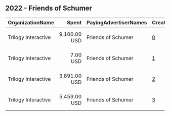 ## 2022 - Friends of Schumer 
|OrganizationName|Spent|PayingAdvertiserNames|CreativeUrls|Impressions|Genders|AgeBrackets|CountryCodes|BillingAddresses|CandidateBallotInformation|
|:---|---:|:---|:---|---:|:---|:---|:---|:---|:---|
|Trilogy Interactive|9,100.00 USD|Friends of Schumer|[0](https://www.snap.com/political-ads/asset/53960c8e2996ef4b3e49ecb4dff0e3d183b3790e4ca7a7c0e1fdcbae8bd32873?mediaType=mp4)|817,975||18-49|united states|"2054 University Ave STE 600,Berkeley,94704,US"|Chuck Schumer|
|Trilogy Interactive|7.00 USD|Friends of Schumer|[1](https://www.snap.com/political-ads/asset/eca1ed7c3619ea27df9ae3827f8694801d3bee337aa47e010fb31f30c9abb923?mediaType=mp4)|1,134||18-49|united states|"2054 University Ave STE 600,Berkeley,94704,US"|Chuck Schumer|
|Trilogy Interactive|3,891.00 USD|Friends of Schumer|[2](https://www.snap.com/political-ads/asset/eca1ed7c3619ea27df9ae3827f8694801d3bee337aa47e010fb31f30c9abb923?mediaType=mp4)|105,464||18-49|united states|"2054 University Ave STE 600,Berkeley,94704,US"|Chuck Schumer|
|Trilogy Interactive|5,459.00 USD|Friends of Schumer|[3](https://www.snap.com/political-ads/asset/eca1ed7c3619ea27df9ae3827f8694801d3bee337aa47e010fb31f30c9abb923?mediaType=mp4)|472,835||18-49|united states|"2054 University Ave STE 600,Berkeley,94704,US"|Chuck Schumer|
